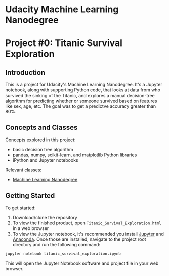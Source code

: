 # Udacity Machine Learning Nanodegree
# Project #0: Titanic Survival Exploration

## Introduction
This is a project for Udacity's Machine Learning Nanodegree. It's a Jupyter notebook, along with supporting Python code, that looks at data from who survived the sinking of the Titanic, and explores a manual decision-tree algorithm for predicting whether or someone survived based on features like sex, age, etc. The goal was to get a predictve accuracy greater than 80%.

## Concepts and Classes
Concepts explored in this project:

  - basic decision tree algorithm
  - pandas, numpy, scikit-learn, and matplotlib Python libraries
  - iPython and Jupyter notebooks

Relevant classes:
  - [Machine Learning Nanodegree](https://www.udacity.com/course/machine-learning-engineer-nanodegree--nd009)

## Getting Started
To get started:

1. Download/clone the repository
2. To view the finished product, open `Titanic_Survival_Exploration.html` in a web browser
3. To view the Jupyter notebook, it's recommended you install [Jupyter](http://jupyter.readthedocs.io/en/latest/install.html) and [Anaconda](https://www.continuum.io/downloads). Once those are installed, navigate to the project root directory and run the following command:
```bash
jupyter notebook titanic_survival_exploration.ipynb
```
This will open the Jupyter Notebook software and project file in your web browser.
